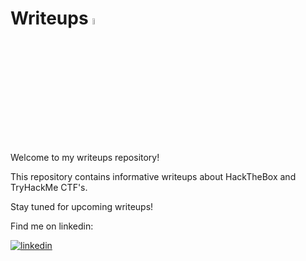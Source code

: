 # Writeups <a href="https://www.gautamkrishnar.com/"><img src="https://media.giphy.com/media/hvRJCLFzcasrR4ia7z/giphy.gif" width="5%"></a>

Welcome to my writeups repository!

This repository contains informative writeups about HackTheBox and TryHackMe CTF's.

Stay tuned for upcoming writeups!

Find me on linkedin:
 
<a href="https://www.linkedin.com/in/yuval-batan1234">
<img src=https://img.shields.io/badge/linkedin-%231E77B5.svg?&style=for-the-badge&logo=linkedin&logoColor=white alt=linkedin style="margin-bottom: 5px;" />
</a>

</div>
